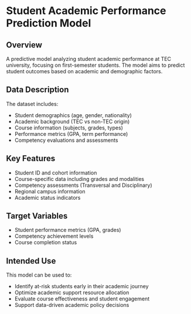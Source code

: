 # Student Academic Performance Prediction Model

## Overview
A predictive model analyzing student academic performance at TEC university, focusing on first-semester students. The model aims to predict student outcomes based on academic and demographic factors.

## Data Description
The dataset includes:
- Student demographics (age, gender, nationality)
- Academic background (TEC vs non-TEC origin)
- Course information (subjects, grades, types)
- Performance metrics (GPA, term performance)
- Competency evaluations and assessments

## Key Features
- Student ID and cohort information
- Course-specific data including grades and modalities
- Competency assessments (Transversal and Disciplinary)
- Regional campus information
- Academic status indicators

## Target Variables
- Student performance metrics (GPA, grades)
- Competency achievement levels
- Course completion status

## Intended Use
This model can be used to:
- Identify at-risk students early in their academic journey
- Optimize academic support resource allocation
- Evaluate course effectiveness and student engagement
- Support data-driven academic policy decisions